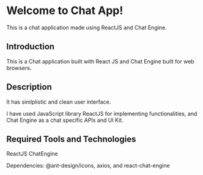 # Welcome to Chat App!

This is a chat application made using ReactJS and Chat Engine.

## Introduction

This is a Chat application built with React JS and Chat Engine built for web browsers.

## Description

It has simlplistic and clean user interface.

I have used JavaScript library ReactJS for implementing functionalities, and Chat Engine as a chat specific APIs and UI Kit.

## Required Tools and Technologies

ReactJS
ChatEngine

Dependencies: @ant-design/icons, axios, and react-chat-engine
